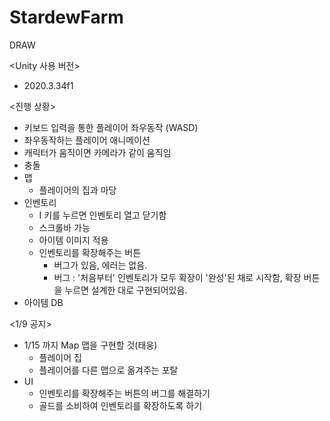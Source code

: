 # StardewFarm
DRAW

<Unity 사용 버전>
- 2020.3.34f1

<진행 상황>
- 키보드 입력을 통한 플레이어 좌우동작 (WASD)
- 좌우동작하는 플레이어 애니메이션
- 캐릭터가 움직이면 카메라가 같이 움직임
- 충돌
- 맵
  - 플레이어의 집과 마당
- 인벤토리
  - I 키를 누르면 인벤토리 열고 닫기함
  - 스크롤바 가능
  - 아이템 이미지 적용
  - 인벤토리를 확장해주는 버튼
    - 버그가 있음, 에러는 없음.
    - 버그 : '처음부터' 인벤토리가 모두 확장이 '완성'된 채로 시작함, 확장 버튼을 누르면 설계한 대로 구현되어있음.
- 아이템 DB

<1/9 공지>
- 1/15 까지 Map 맵을 구현할 것(태웅)
  - 플레이어 집
  - 플레이어를 다른 맵으로 옮겨주는 포탈
- UI
  - 인벤토리를 확장해주는 버튼의 버그를 해결하기
  - 골드를 소비하여 인벤토리를 확장하도록 하기
